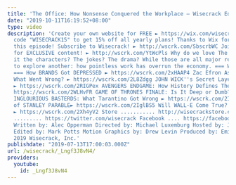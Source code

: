```yaml
---
title: 'The Office: How Nonsense Conquered the Workplace – Wisecrack Edition'
date: "2019-10-11T16:19:52+08:00"
type: video
description: 'Create your own website for FREE ► https://wix.com/wisecrack Use promo
  code "WISECRACK15" to get 15% off all yearly plans! Thanks to Wix for sponsoring
  this episode! Subscribe to Wisecrack! ► http://wscrk.com/SbscrbWC Join WisecrackPLUS
  for EXCLUSIVE content! ► http://wscrk.com/YtWcPls Why do we love The Office? Is
  it the characters? The jokes? The drama? While those are all major reasons, we want
  to explore another: how pointless work has overrun the economy. === Watch More Episodes!
  === How BRANDS Got DEPRESSED ► https://wscrk.com/2xHAAP4 Zac Efron As TED BUNDY:
  What Went Wrong? ► https://wscrk.com/2L8Zdgg JOHN WICK''s Secret Layer of Comedy
  ► https://wscrk.com/2RIGPex AVENGERS ENDGAME: How History Defines The Avengers►
  https://wscrk.com/2WLHvFR GAME OF THRONES FINALE: Is It Deep or Dumb? ► https://wscrk.com/2Zb7VNT
  INGLOURIOUS BASTERDS: What Tarantino Got Wrong ► https://wscrk.com/2InW35E The Philosophy
  of STANLEY PARABLE► https://wscrk.com/2IglBS5 Will WALL-E Come True? (vs. STAR TREK)
  ► https://wscrk.com/2Xh4yV2 Store ........... http://wisecrackstore.com Twitter
  ......... https://twitter.com/wisecrack Facebook .... https://facebook.com/wisecrackedu
  Written by: Alec Opperman Directed by: Michael Luxemburg Hosted by: Jared Bauer
  Edited by: Mark Potts Motion Graphics by: Drew Levin Produced by: Emily Dunbar ©
  2019 Wisecrack, Inc.'
publishdate: "2019-07-13T17:00:03.000Z"
url: /wisecrack/_Lngf3J8vN4/
providers:
  youtube:
    id: _Lngf3J8vN4
---
```

